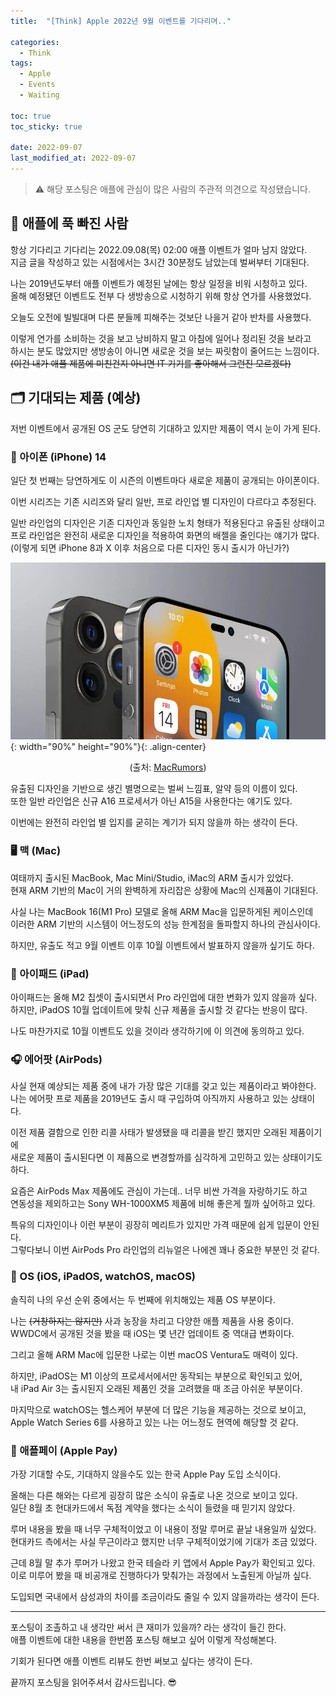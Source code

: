 ```yaml
---
title:  "[Think] Apple 2022년 9월 이벤트를 기다리며.."

categories:
  - Think
tags:
  - Apple
  - Events
  - Waiting

toc: true
toc_sticky: true

date: 2022-09-07
last_modified_at: 2022-09-07
---
```


> ⚠️ 해당 포스팅은 애플에 관심이 많은 사람의 주관적 의견으로 작성됐습니다.

## 🍎 애플에 푹 빠진 사람
항상 기다리고 기다리는 2022.09.08(목) 02:00 애플 이벤트가 얼마 남지 않았다.  
지금 글을 작성하고 있는 시점에서는 3시간 30분정도 남았는데 벌써부터 기대된다.

나는 2019년도부터 애플 이벤트가 예정된 날에는 항상 일정을 비워 시청하고 있다.  
올해 예정됐던 이벤트도 전부 다 생방송으로 시청하기 위해 항상 연가를 사용했었다.  

오늘도 오전에 빌빌대며 다른 분들께 피해주는 것보단 나을거 같아 반차를 사용했다.

이렇게 연가를 소비하는 것을 보고 낭비하지 말고 아침에 일어나 정리된 것을 보라고  
하시는 분도 많았지만 생방송이 아니면 새로운 것을 보는 짜릿함이 줄어드는 느낌이다.  
~~(이건 내가 애플 제품에 미친건지 아니면 IT 기기를 좋아해서 그런진 모르겠다)~~

## 🗂 기대되는 제품 (예상)
저번 이벤트에서 공개된 OS 군도 당연히 기대하고 있지만 제품이 역시 눈이 가게 된다.

### 📱 아이폰 (iPhone) 14
일단 첫 번째는 당연하게도 이 시즌의 이벤트마다 새로운 제품이 공개되는 아이폰이다.

이번 시리즈는 기존 시리즈와 달리 일반, 프로 라인업 별 디자인이 다르다고 추정된다.  

일반 라인업의 디자인은 기존 디자인과 동일한 노치 형태가 적용된다고 유출된 상태이고  
프로 라인업은 완전히 새로운 디자인을 적용하여 화면의 배젤을 줄인다는 얘기가 많다.  
(이렇게 되면 iPhone 8과 X 이후 처음으로 다른 디자인 동시 출시가 아닌가?)

![image](../../assets/image/Post/Think/Wait-for-2022-09-Apple-events/1.jpg){: width="90%" height="90%"}{: .align-center}  
<p style='text-align:center'>
  (출처: <a href="https://www.macrumors.com/roundup/iphone-14/">MacRumors</a>)
</p>

유출된 디자인을 기반으로 생긴 별명으로는 벌써 느낌표, 알약 등의 이름이 있다.   
또한 일반 라인업은 신규 A16 프로세서가 아닌 A15을 사용한다는 얘기도 있다.

이번에는 완전히 라인업 별 입지를 굳히는 계기가 되지 않을까 하는 생각이 든다.

### 🖥 맥 (Mac)
여태까지 출시된 MacBook, Mac Mini/Studio, iMac의 ARM 출시가 있었다.  
현재 ARM 기반의 Mac이 거의 완벽하게 자리잡은 상황에 Mac의 신제품이 기대된다.  

사실 나는 MacBook 16(M1 Pro) 모델로 올해 ARM Mac을 입문하게된 케이스인데  
이러한 ARM 기반의 시스템이 어느정도의 성능 한계점을 돌파할지 하나의 관심사이다.

하지만, 유출도 적고 9월 이벤트 이후 10월 이벤트에서 발표하지 않을까 싶기도 하다.

### 📲 아이패드 (iPad)
아이패드는 올해 M2 칩셋이 출시되면서 Pro 라인업에 대한 변화가 있지 않을까 싶다.  
하지만, iPadOS 10월 업데이트에 맞춰 신규 제품을 출시할 것 같다는 반응이 많다.

나도 마찬가지로 10월 이벤트도 있을 것이라 생각하기에 이 의견에 동의하고 있다.

### 🎧 에어팟 (AirPods)
사실 현재 예상되는 제품 중에 내가 가장 많은 기대를 갖고 있는 제품이라고 봐야한다.  
나는 에어팟 프로 제품을 2019년도 출시 때 구입하여 아직까지 사용하고 있는 상태이다.

이전 제품 결함으로 인한 리콜 사태가 발생됐을 때 리콜을 받긴 했지만 오래된 제품이기에  
새로운 제품이 출시된다면 이 제품으로 변경할까를 심각하게 고민하고 있는 상태이기도 하다.

요즘은 AirPods Max 제품에도 관심이 가는데.. 너무 비싼 가격을 자랑하기도 하고  
연동성을 제외하고는 Sony WH-1000XM5 제품에 비해 좋은게 뭘까 싶어하고 있다.

특유의 디자인이나 이런 부분이 굉장히 메리트가 있지만 가격 때문에 쉽게 입문이 안된다.  
그렇다보니 이번 AirPods Pro 라인업의 리뉴얼은 나에겐 꽤나 중요한 부분인 것 같다.

### 🍏 OS (iOS, iPadOS, watchOS, macOS)
솔직히 나의 우선 순위 중에서는 두 번째에 위치해있는 제품 OS 부분이다.  

나는 ~~(거창하지는 않지만)~~ 사과 농장을 차리고 다양한 애플 제품을 사용 중이다.  
WWDC에서 공개된 것을 봤을 때 iOS는 몇 년간 업데이트 중 역대급 변화이다.

그리고 올해 ARM Mac에 입문한 나로는 이번 macOS Ventura도 매력이 있다.  

하지만, iPadOS는 M1 이상의 프로세서에서만 동작되는 부분으로 확인되고 있어,   
내 iPad Air 3는 출시된지 오래된 제품인 것을 고려했을 때 조금 아쉬운 부분이다.  

마지막으로 watchOS는 헬스케어 부분에 더 많은 기능을 제공하는 것으로 보이고,  
Apple Watch Series 6를 사용하고 있는 나는 어느정도 현역에 해당할 것 같다.

### 👝 애플페이 (Apple Pay)
가장 기대할 수도, 기대하지 않을수도 있는 한국 Apple Pay 도입 소식이다.  

올해는 다른 해와는 다르게 굉장히 많은 소식이 유출로 나온 것으로 보이고 있다.  
일단 8월 초 현대카드에서 독점 계약을 했다는 소식이 들렸을 때 믿기지 않았다.  

루머 내용을 봤을 때 너무 구체적이었고 이 내용이 정말 루머로 끝날 내용일까 싶었다.  
현대카드 측에서는 사실 무근이라고 했지만 너무 구체적이었기에 기대가 조금 있었다.

근데 8월 말 추가 루머가 나왔고 한국 테슬라 키 앱에서 Apple Pay가 확인되고 있다.  
이로 미루어 봤을 때 비공개로 진행하다가 맞춰가는 과정에서 노출된게 아닐까 싶다.

도입되면 국내에서 삼성과의 차이를 조금이라도 줄일 수 있지 않을까라는 생각이 든다.

---

포스팅이 조촐하고 내 생각만 써서 큰 재미가 있을까? 라는 생각이 들긴 한다.  
애플 이벤트에 대한 내용을 한번쯤 포스팅 해보고 싶어 이렇게 작성해본다.

기회가 된다면 애플 이벤트 리뷰도 한번 써보고 싶다는 생각이 든다.

끝까지 포스팅을 읽어주셔서 감사드립니다. 😎